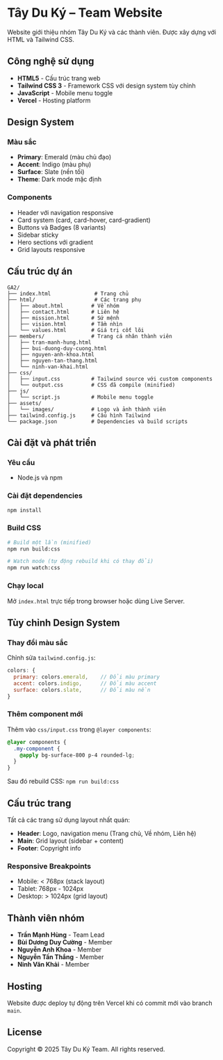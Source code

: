 # Tây Du Ký – Team Website

Website giới thiệu nhóm Tây Du Ký và các thành viên. Được xây dựng với HTML và Tailwind CSS.

## Công nghệ sử dụng

- **HTML5** - Cấu trúc trang web
- **Tailwind CSS 3** - Framework CSS với design system tùy chỉnh
- **JavaScript** - Mobile menu toggle
- **Vercel** - Hosting platform

## Design System

### Màu sắc
- **Primary**: Emerald (màu chủ đạo)
- **Accent**: Indigo (màu phụ)
- **Surface**: Slate (nền tối)
- **Theme**: Dark mode mặc định

### Components
- Header với navigation responsive
- Card system (card, card-hover, card-gradient)
- Buttons và Badges (8 variants)
- Sidebar sticky
- Hero sections với gradient
- Grid layouts responsive

## Cấu trúc dự án

```
GA2/
├── index.html              # Trang chủ
├── html/                   # Các trang phụ
│   ├── about.html         # Về nhóm
│   ├── contact.html       # Liên hệ
│   ├── mission.html       # Sứ mệnh
│   ├── vision.html        # Tầm nhìn
│   └── values.html        # Giá trị cốt lõi
├── members/               # Trang cá nhân thành viên
│   ├── tran-manh-hung.html
│   ├── bui-duong-duy-cuong.html
│   ├── nguyen-anh-khoa.html
│   ├── nguyen-tan-thang.html
│   └── ninh-van-khai.html
├── css/
│   ├── input.css          # Tailwind source với custom components
│   └── output.css         # CSS đã compile (minified)
├── js/
│   └── script.js          # Mobile menu toggle
├── assets/
│   └── images/            # Logo và ảnh thành viên
├── tailwind.config.js     # Cấu hình Tailwind
└── package.json           # Dependencies và build scripts
```

## Cài đặt và phát triển

### Yêu cầu
- Node.js và npm

### Cài đặt dependencies
```bash
npm install
```

### Build CSS
```bash
# Build một lần (minified)
npm run build:css

# Watch mode (tự động rebuild khi có thay đổi)
npm run watch:css
```

### Chạy local
Mở `index.html` trực tiếp trong browser hoặc dùng Live Server.

## Tùy chỉnh Design System

### Thay đổi màu sắc
Chỉnh sửa `tailwind.config.js`:
```js
colors: {
  primary: colors.emerald,    // Đổi màu primary
  accent: colors.indigo,      // Đổi màu accent
  surface: colors.slate,      // Đổi màu nền
}
```

### Thêm component mới
Thêm vào `css/input.css` trong `@layer components`:
```css
@layer components {
  .my-component {
    @apply bg-surface-800 p-4 rounded-lg;
  }
}
```

Sau đó rebuild CSS: `npm run build:css`

## Cấu trúc trang

Tất cả các trang sử dụng layout nhất quán:
- **Header**: Logo, navigation menu (Trang chủ, Về nhóm, Liên hệ)
- **Main**: Grid layout (sidebar + content)
- **Footer**: Copyright info

### Responsive Breakpoints
- Mobile: < 768px (stack layout)
- Tablet: 768px - 1024px
- Desktop: > 1024px (grid layout)

## Thành viên nhóm

- **Trần Mạnh Hùng** - Team Lead
- **Bùi Dương Duy Cường** - Member
- **Nguyễn Anh Khoa** - Member
- **Nguyễn Tấn Thắng** - Member
- **Ninh Văn Khải** - Member

## Hosting

Website được deploy tự động trên Vercel khi có commit mới vào branch `main`.

## License

Copyright © 2025 Tây Du Ký Team. All rights reserved.

